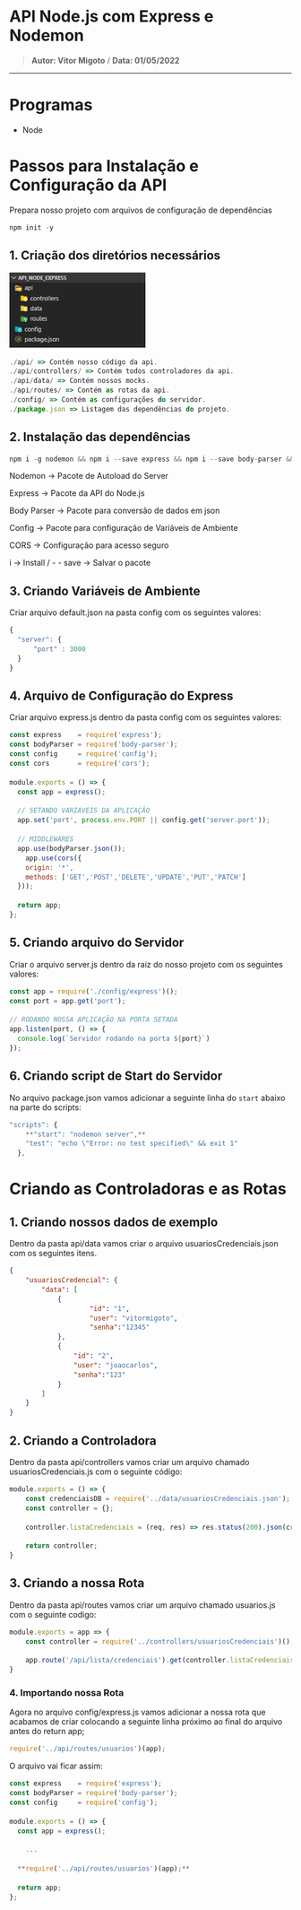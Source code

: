 # API Node.js com Express e Nodemon

> **Autor: Vitor Migoto** / **Data: 01/05/2022**
------------
# Programas

- Node

# Passos para Instalação e Configuração da API

Prepara nosso projeto com arquivos de configuração de dependências

```jsx
npm init -y
```

## 1. Criação dos diretórios necessários

![Untitled](docs/Untitled.png)

```jsx
./api/ => Contém nosso código da api.
./api/controllers/ => Contém todos controladores da api.
./api/data/ => Contém nossos mocks.
./api/routes/ => Contém as rotas da api.
./config/ => Contém as configurações do servidor.
./package.json => Listagem das dependências do projeto.
```

## 2. Instalação das dependências

```jsx
npm i -g nodemon && npm i --save express && npm i --save body-parser && npm i --save config && npm i --save cors
```

Nodemon → Pacote de Autoload do Server

Express → Pacote da API do Node.js

Body Parser → Pacote para conversão de dados em json

Config → Pacote para configuração de Variáveis de Ambiente

CORS → Configuração para acesso seguro

i → Install / - - save → Salvar o pacote

## 3. Criando Variáveis de Ambiente

Criar arquivo default.json na pasta config com os seguintes valores:

```jsx
{
  "server": {
      "port" : 3000
  }
}
```

## 4. Arquivo de Configuração do Express

Criar arquivo express.js dentro da pasta config com os seguintes valores:

```jsx
const express    = require('express');
const bodyParser = require('body-parser');
const config     = require('config');
const cors       = require('cors');

module.exports = () => {
  const app = express();

  // SETANDO VARIÁVEIS DA APLICAÇÃO
  app.set('port', process.env.PORT || config.get('server.port'));

  // MIDDLEWARES
  app.use(bodyParser.json());
	app.use(cors({
    origin: '*',
    methods: ['GET','POST','DELETE','UPDATE','PUT','PATCH']
  }));

  return app;
};
```

## 5. Criando arquivo do Servidor

Criar o arquivo server.js dentro da raiz do nosso projeto com os seguintes valores:

```jsx
const app = require('./config/express')();
const port = app.get('port');

// RODANDO NOSSA APLICAÇÃO NA PORTA SETADA
app.listen(port, () => {
  console.log(`Servidor rodando na porta ${port}`)
});
```

## 6. Criando script de Start do Servidor

No arquivo package.json vamos adicionar a seguinte linha do `start` abaixo na parte do scripts:

```jsx
"scripts": {
    **"start": "nodemon server",**
    "test": "echo \"Error: no test specified\" && exit 1"
  },
```

# Criando as Controladoras e as Rotas

## 1. Criando nossos dados de exemplo

Dentro da pasta api/data vamos criar o arquivo usuariosCredenciais.json com os seguintes itens.

```json
{
    "usuariosCredencial": {
        "data": [
            {
		            "id": "1",
		            "user": "vitormigoto",
		            "senha":"12345"
            },
            {
                "id": "2",
                "user": "joaocarlos",
                "senha":"123"
            }
        ]
    }
}
```

## 2. Criando a Controladora

Dentro da pasta api/controllers vamos criar um arquivo chamado usuariosCredenciais.js com o seguinte código:

```jsx
module.exports = () => {
    const credenciaisDB = require('../data/usuariosCredenciais.json');
    const controller = {};
  
    controller.listaCredenciais = (req, res) => res.status(200).json(credenciaisDB);
  
    return controller;
}
```

## 3. Criando a nossa Rota

Dentro da pasta api/routes vamos criar um arquivo chamado usuarios.js com o seguinte codigo:

```jsx
module.exports = app => {
    const controller = require('../controllers/usuariosCredenciais')();
  
    app.route('/api/lista/credenciais').get(controller.listaCredenciais);
}
```

### 4. Importando nossa Rota

Agora no arquivo config/express.js vamos adicionar a nossa rota que acabamos de criar colocando a seguinte linha próximo ao final do arquivo antes do return app;

```jsx
require('../api/routes/usuarios')(app);
```

O arquivo vai ficar assim:

```jsx
const express    = require('express');
const bodyParser = require('body-parser');
const config     = require('config');

module.exports = () => {
  const app = express();

	...

  **require('../api/routes/usuarios')(app);**

  return app;
};
```